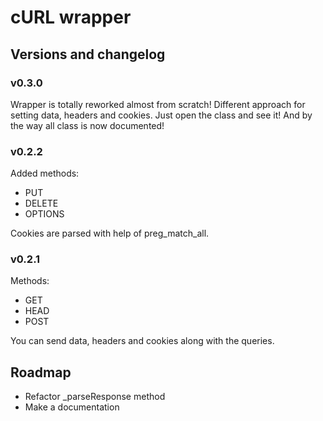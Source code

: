 # cURL wrapper

## Versions and changelog

### v0.3.0
Wrapper is totally reworked almost from scratch!
Different approach for setting data, headers and cookies.
Just open the class and see it!
And by the way all class is now documented!

### v0.2.2
Added methods:
- PUT
- DELETE
- OPTIONS

Cookies are parsed with help of preg_match_all.

### v0.2.1
Methods:
- GET
- HEAD
- POST

You can send data, headers and cookies along with the queries.

## Roadmap
- Refactor _parseResponse method
- Make a documentation
